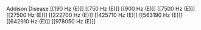 Addison Disease
[[190 Hz (E)]]
[[750 Hz (E)]]
[[900 Hz (E)]]
[[7500 Hz (E)]]
[[27500 Hz (E)]]
[[222700 Hz (E)]]
[[425710 Hz (E)]]
[[563190 Hz (E)]]
[[642910 Hz (E)]]
[[978050 Hz (E)]]